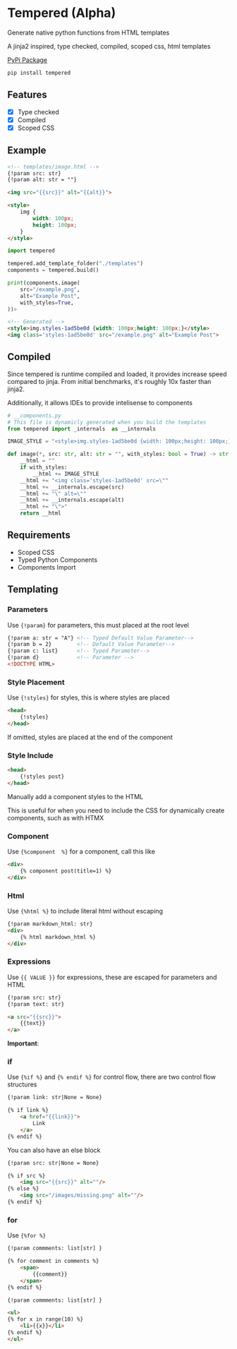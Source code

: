 # Tempered (Alpha)

Generate native python functions from HTML templates

A jinja2 inspired, type checked, compiled, scoped css, html templates

[PyPi Package](https://pypi.org/project/tempered)

```python
pip install tempered
```


## Features

- [x] Type checked
- [x] Compiled
- [x] Scoped CSS

## Example

```html
<!-- templates/image.html -->
{!param src: str}
{!param alt: str = ""}

<img src="{{src}}" alt="{{alt}}">

<style>
    img {
        width: 100px;
        height: 100px;
    }
</style>
```

```python
import tempered

tempered.add_template_folder("./templates")
components = tempered.build()

print(components.image(
    src="/example.png",
    alt="Example Post",
    with_styles=True,
))>
```

```html
<!-- Generated -->
<style>img.styles-1ad5be0d {width: 100px;height: 100px;}</style>
<img class='styles-1ad5be0d' src="/example.png" alt="Example Post">
```


## Compiled

Since tempered is runtime compiled and loaded, it provides increase speed compared to jinja. From initial benchmarks, it's roughly 10x faster than jinja2.

Additionally, it allows IDEs to provide intelisense to components


```python
# __components.py
# This file is dynamicly generated when you build the templates
from tempered import _internals  as __internals

IMAGE_STYLE = "<style>img.styles-1ad5be0d {width: 100px;height: 100px;}</style>"

def image(*, src: str, alt: str = "", with_styles: bool = True) -> str:
    __html = ""
    if with_styles:
        __html += IMAGE_STYLE
    __html += "<img class='styles-1ad5be0d' src=\""
    __html += __internals.escape(src)
    __html += "\" alt=\""
    __html += __internals.escape(alt)
    __html += "\">"
    return __html
```


## Requirements

- Scoped CSS
- Typed Python Components
- Components Import

## Templating

### Parameters

Use `{!param}` for parameters, this must placed at the root level
```html
{!param a: str = "A"} <!-- Typed Default Value Parameter-->
{!param b = 2}        <!-- Default Value Parameter-->
{!param c: list}      <!-- Typed Parameter-->
{!param d}            <!-- Parameter -->
<!DOCTYPE HTML>
```

### Style Placement

Use `{!styles}` for styles, this is where styles are placed

```html
<head>
    {!styles}
</head>
```

If omitted, styles are placed at the end of the component

### Style Include

```html
<head>
    {!styles post}
</head>
```

Manually add a component styles to the HTML

This is useful for when you need to include the CSS for dynamically create components, such as with HTMX


### Component

Use `{%component  %}` for a component, call this like

```html
<div>
    {% component post(title=1) %}
</div>
```

### Html

Use `{%html %}` to include literal html without escaping

```html
{!param markdown_html: str}
<div>
    {% html markdown_html %}
</div>
```

### Expressions

Use `{{ VALUE }}` for expressions, these are escaped for parameters and HTML

```html
{!param src: str}
{!param text: str}

<a src="{{src}}">
    {{text}}
</a>
```
**Important**:

### if

Use `{%if %}` and `{% endif %}` for control flow, there are two control flow structures

```html
{!param link: str|None = None}

{% if link %}
    <a href="{{link}}">
        Link
    </a>
{% endif %}
```

You can also have an else block

```html
{!param src: str|None = None}

{% if src %}
    <img src="{{src}}" alt=""/>
{% else %}
    <img src="/images/missing.png" alt=""/>
{% endif %}
```

### for

Use `{%for %}`

```html
{!param commments: list[str] }

{% for comment in comments %}
    <span>
        {{comment}}
    </span>
{% endif %}
```

```html
{!param commments: list[str] }

<ul>
{% for x in range(10) %}
    <li>{{x}}</li>
{% endif %}
</ul>
```
